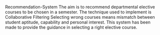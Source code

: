 Recommendation-System
The aim is to recommend departmental elective courses to be chosen in a semester.
The technique used to implement is Collaborative Filtering
Selecting wrong courses means mismatch between student aptitude, capability and personal interest. 
This system has been made to provide the guidance in selecting a right elective course.
